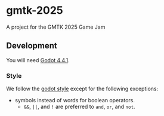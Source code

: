 # gmtk-2025
A project for the GMTK 2025 Game Jam

## Development

You will need [Godot 4.4.1].

### Style

We follow the [godot style] except for the following exceptions:

- symbols instead of words for boolean operators.
	- `&&`, `||`, and `!` are preferred to `and`, `or`, and `not`.

[Godot 4.4.1]: https://godotengine.org/download/archive/4.4.1-stable
[godot style]: https://docs.godotengine.org/en/stable/tutorials/scripting/gdscript/gdscript_styleguide.html
